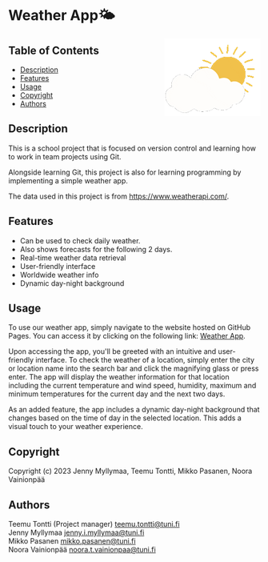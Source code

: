 # Weather App🌤️

<img align='right' alt='sun gif' src='./pics/sunny.gif'></img>

<!-- Table of Contents -->

## Table of Contents

-   [Description](#Description)
-   [Features](#Features)
-   [Usage](#Usage)
-   [Copyright](#Copyright)
-   [Authors](#Authors)
    <!-- /Table of Contents -->

## Description

This is a school project that is focused on version control and learning how to work in team projects using Git.

Alongside learning Git, this project is also for learning programming by implementing a simple weather app.

The data used in this project is from https://www.weatherapi.com/.

## Features

-   Can be used to check daily weather.
-   Also shows forecasts for the following 2 days.
-   Real-time weather data retrieval
-   User-friendly interface
-   Worldwide weather info
-   Dynamic day-night background

## Usage

To use our weather app, simply navigate to the website hosted on GitHub Pages. You can access it by clicking on the following link:
[Weather App](https://teemutontti.github.io/weather-app/).

Upon accessing the app, you'll be greeted with an intuitive and user-friendly interface.
To check the weather of a location, simply enter the city or location name into the search bar and click the magnifying glass or press enter. The app will display the weather information for that location including the current temperature and wind speed, humidity, maximum and minimum temperatures for the current day and the next two days.

As an added feature, the app includes a dynamic day-night background that changes based on the time of day in the selected location. This adds a visual touch to your weather experience.

## Copyright

Copyright (c) 2023 Jenny Myllymaa, Teemu Tontti, Mikko Pasanen, Noora Vainionpää

## Authors

Teemu Tontti (Project manager) <teemu.tontti@tuni.fi> <br>
Jenny Myllymaa <jenny.i.myllymaa@tuni.fi> <br>
Mikko Pasanen <mikko.pasanen@tuni.fi> <br>
Noora Vainionpää <noora.t.vainionpaa@tuni.fi> <br>
